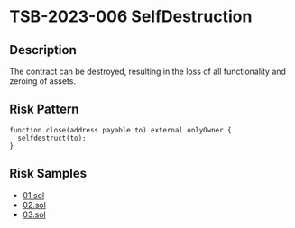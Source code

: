 
# TSB-2023-006 SelfDestruction
## Description

The contract can be destroyed, resulting in the loss of all functionality and zeroing of assets.

## Risk Pattern

```solidity
function close(address payable to) external onlyOwner { 
  selfdestruct(to); 
}
```

## Risk Samples
 
- [01.sol](https://github.com/cryptousersecurity/token-security-benchmark/blob/main/src/TSB-2023-006/samples/01.sol) 
- [02.sol](https://github.com/cryptousersecurity/token-security-benchmark/blob/main/src/TSB-2023-006/samples/02.sol) 
- [03.sol](https://github.com/cryptousersecurity/token-security-benchmark/blob/main/src/TSB-2023-006/samples/03.sol)
